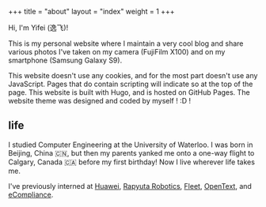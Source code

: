 +++
title = "about"
layout = "index"
weight = 1
+++

Hi, I'm Yifei (逸飞)! 

This is my personal website where I maintain a very cool blog and share various photos I've taken on my camera (FujiFilm X100) and on my smartphone (Samsung Galaxy S9).

This website doesn't use any cookies, and for the most part doesn't use any JavaScript. Pages that do contain scripting will indicate so at the top of the page. This website is built with Hugo, and is hosted on GitHub Pages. The website theme was designed and coded by myself ! :D !

## life

I studied Computer Engineering at the University of Waterloo. I was born in Beijing, China 🇨🇳, but then my parents yanked me onto a one-way flight to Calgary, Canada 🇨🇦 before my first birthday! Now I live wherever life takes me.

I've previously interned at [Huawei](https://www.huawei.com/ca/), [Rapyuta Robotics](https://www.rapyuta-robotics.com/), [Fleet](https://www.movewithfleet.com/), [OpenText](https://www.opentext.com/), and [eCompliance](https://www.ecompliance.com/).
